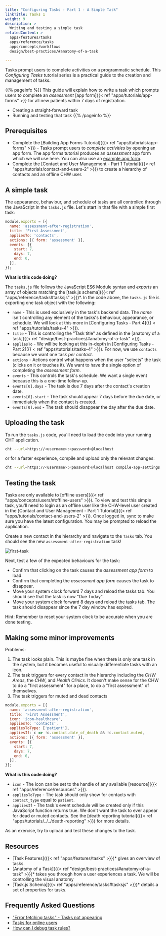 ```yaml
---
title: "Configuring Tasks - Part 1 - A Simple Task"
linkTitle: Tasks 1
weight: 9
description: >
  Writing and testing a simple task
relatedContent: >
  apps/features/tasks
  apps/reference/tasks
  apps/concepts/workflows
  design/best-practices/#anatomy-of-a-task

---
```


Tasks prompt users to complete activities on a programmatic schedule. This _Configuring Tasks_ tutorial series is a practical guide to the creation and management of tasks.

{{% pageinfo %}}
This guide will explain how to write a task which prompts users to complete an _assessment_ [app form]{{< ref "apps/tutorials/app-forms" >}} for all new patients within 7 days of registration.

- Creating a straight-forward task
- Running and testing that task
{{% /pageinfo %}}

## Prerequisites

* Complete the [Building App Forms Tutorial]({{< ref "apps/tutorials/app-forms" >}}) - Tasks prompt users to _complete activities_ by opening an app form. The app forms tutorial produces an _assessment_ app form which we will use here. You can also use an [example app form](https://github.com/medic/cht-core/tree/master/config/default/forms/app).
* Complete the [Contact and User Management - Part 1 Tutorial]({{< ref "apps/tutorials/contact-and-users-2" >}}) to create a hierarchy of contacts and an offline CHW user. 

## A simple task

The appearance, behaviour, and schedule of tasks are all controlled through the JavaScript in the `tasks.js` file. Let's start in that file with a simple first task:

```javascript
module.exports = [{
  name: 'assessment-after-registration',
  title: 'First Assessment',
  appliesTo: 'contacts',
  actions: [{ form: 'assessment' }],
  events: [{
    start: 7,
    days: 7,
    end: 0,
  }],
}];
```

**What is this code doing?**

The `tasks.js` file follows the JavaScript ES6 Module syntax and _exports_ an array of objects matching the [task.js schema]({{< ref "apps/reference/tasks#tasksjs" >}})*. In the code above, the `tasks.js` file is exporting one task object with the following:

* `name` - This is used exclusively in the task's backend data. The _name_ isn't controlling any element of the tasks's behaviour, appearance, or schedule. We will look at this more in [Configuring Tasks - Part 4]({{ < ref "apps/tutorials/tasks-4" >}}).
* `title` - This is controlling the "Task title" as defined in the [anatomy of a task]({{< ref "design/best-practices/#anatomy-of-a-task" >}}).
* `appliesTo` - We will be looking at this in-depth in [Configuring Tasks - Part 2]({{ < ref "apps/tutorials/tasks-4" >}}). For now, we use `contacts` because we want one task _per contact_.
* `actions` - Actions control what happens when the user "selects" the task (clicks on it or touches it). We want to have the single option of completing the _assessment form_.
* `events` - This controls the task's schedule. We want a single event because this is a one-time follow-up. 
* `events[0].days` - The task is due 7 days after the contact's creation date.
* `events[0].start` - The task should appear 7 days before the due date, or immediately when the contact is created.
* `events[0].end` - The task should disappear the day after the due date.

## Uploading the task

To run the `tasks.js` code, you'll need to load the code into your running CHT application. 

```zsh
cht --url=https://<username>:<password>@localhost
```

or for a faster experience, compile and upload only the relevant changes:

```zsh
cht --url=https://<username>:<password>@localhost compile-app-settings upload-app-settings
```

## Testing the task

Tasks are only available to [offline users]({{< ref "apps/concepts/users/#offline-users" >}}). To view and test this simple task, you'll need to login as an offline user like the CHW-level user created in the [Contact and User Management - Part 1 Tutorial]({{< ref "apps/tutorials/contact-and-users-2" >}}). Once logged in, sync to make sure you have the latest configuration. You may be prompted to reload the application. 

Create a new contact in the hierarchy and navigate to the `Tasks` tab. You should see the new `assessment-after-registration` task!

![first-task](first-task.jpg "First Assessment Task")

Next, test a few of the expected behaviours for the task:

* Confirm that clicking on the task causes the _assessment app form_ to load.
* Confirm that completing the _assessment app form_ causes the task to disappear.
* Move your system clock forward 7 days and reload the tasks tab. You should see that the task is now "Due Today".
* Move your system clock forward 8 days and reload the tasks tab. The task should disappear since the 7 day window has expired.

Hint: Remember to reset your system clock to be accurate when you are done testing.

## Making some minor improvements

Problems:

1. The task looks plain. This is maybe fine when there is only one task in the system, but it becomes useful to visually differentiate tasks with an icon.
2. The task triggers for every contact in the hierarchy including the _CHW Areas_, the _CHW_, and _Health Clinics_. It doesn't make sense for the CHW to do a "first assessment" for a place, to do a "first assessment" of themselves.
3. The task triggers for muted and dead contacts

```javascript
module.exports = [{
  name: 'assessment-after-registration',
  title: 'First Assessment',
  icon: 'icon-healthcare',
  appliesTo: 'contacts',
  appliesToType: ['patient'],
  appliesIf: c => !c.contact.date_of_death && !c.contact.muted,
  actions: [{ form: 'assessment' }],
  events: [{
    start: 7,
    days: 7,
    end: 0,
  }],
}];
```
**What is this code doing?**

* `icon` - The icon can be set to the handle of any available [resource]({{< ref "apps/reference/resources" >}}).
* `appliesToType` - The task should only show for contacts with `contact_type` equal to `patient`.
* `appliesIf` - The task's event schedule will be created only if this JavaScript function returns true. We don't want the task to ever appear for dead or muted contacts. See the [death reporting tutorial]({{< ref "apps/tutorials/../../death-reporting" >}}) for more details.

As an exercise, try to upload and test these changes to the task.

## Resources

* [Task Features]({{< ref "apps/features/tasks" >}})* gives an overview of tasks.
* [Anatomy of a Task]({{< ref "design/best-practices/#anatomy-of-a-task" >}})* takes you through how a user experiences a task. We will be controlling the visual anatomy
* [Task.js Schema]({{< ref "apps/reference/tasks#tasksjs" >}})* details a set of properties for tasks.

## Frequently Asked Questions

- ["Error fetching tasks" - Tasks not appearing](https://forum.communityhealthtoolkit.org/t/error-fetching-tasks-tasks-not-appearing/537)
- [Tasks for online users](https://forum.communityhealthtoolkit.org/t/tasks-for-online-users/574)
- [How can I debug task rules?](https://forum.communityhealthtoolkit.org/t/how-can-i-debug-task-rules/108)
